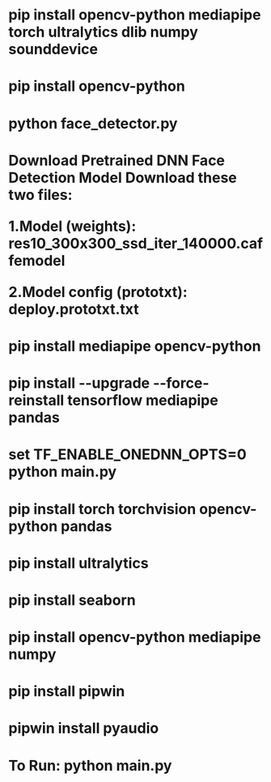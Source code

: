 <h1>pip install opencv-python mediapipe torch ultralytics dlib numpy sounddevice</h1>
<h1>pip install opencv-python</h1>
<h1>python face_detector.py</h1>
<h1>Download Pretrained DNN Face Detection Model
Download these two files:

1.Model (weights):
res10_300x300_ssd_iter_140000.caffemodel

2.Model config (prototxt):
deploy.prototxt.txt</h1>

<h1>pip install mediapipe opencv-python</h1>

<h1>pip install --upgrade --force-reinstall tensorflow mediapipe pandas</h1>

<h1>set TF_ENABLE_ONEDNN_OPTS=0
python main.py</h1>

<h1>pip install torch torchvision opencv-python pandas</h1>

<h1>pip install ultralytics</h1>

<h1>pip install seaborn</h1>

<h1>pip install opencv-python mediapipe numpy</h1>

<h1>pip install pipwin</h1>

<h1>pipwin install pyaudio</h1>

<h1>To Run: python main.py</h1>
